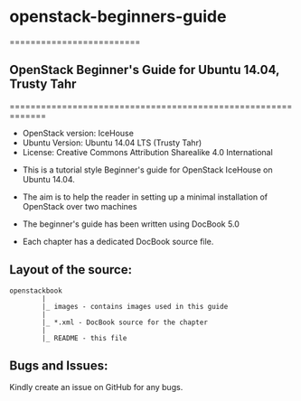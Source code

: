 # openstack-beginners-guide
=========================

## OpenStack Beginner's Guide for Ubuntu 14.04, Trusty Tahr
=============================================================

+ OpenStack version: IceHouse
+ Ubuntu Version: Ubuntu 14.04 LTS (Trusty Tahr)
+ License: Creative Commons Attribution Sharealike 4.0 International


- This is a tutorial style Beginner's guide for OpenStack IceHouse on Ubuntu 14.04. 
- The aim is to help the reader in setting up a minimal installation of OpenStack over two machines

- The beginner's guide has been written using DocBook 5.0

- Each chapter has a dedicated DocBook source file.

Layout of the source:
---------------------
    openstackbook
            |
            |_ images - contains images used in this guide
            |
            |_ *.xml - DocBook source for the chapter
            |
            |_ README - this file

## Bugs and Issues:

Kindly create an issue on GitHub for any bugs. 
